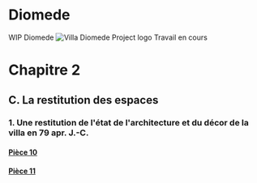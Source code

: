 # Diomede
WIP Diomede
![Villa Diomede Project logo](http://villadiomede.huma-num.fr/3dproject/IMG/siteon0.png)
Travail en cours 
# Chapitre 2
## C. La restitution des espaces
### 1. Une restitution de l'état de l'architecture et du décor de la villa en 79 apr. J.-C.
#### [Pièce 10](C1_10.md)
#### [Pièce 11](C1_11.md)
